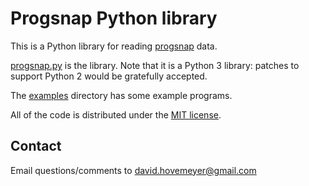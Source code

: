 # Progsnap Python library

This is a Python library for reading [progsnap](https://cloudcoderdotorg.github.io/progsnap-spec) data.

[progsnap.py](progsnap.py) is the library.  Note that it is a Python 3 library: patches to support Python 2 would be gratefully accepted.

The [examples](examples) directory has some example programs.

All of the code is distributed under the [MIT license](https://opensource.org/licenses/MIT).

## Contact

Email questions/comments to <david.hovemeyer@gmail.com>
